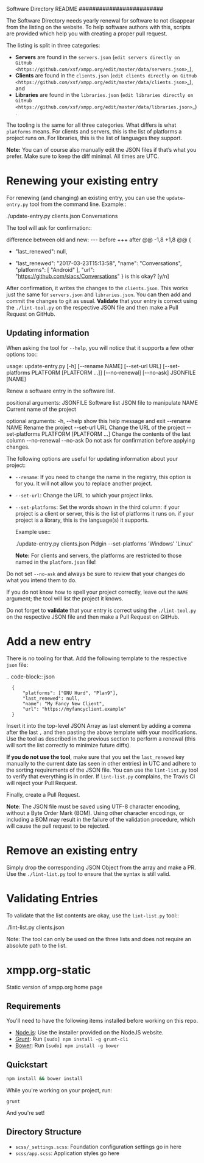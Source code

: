 Software Directory README
#########################

The Software Directory needs yearly renewal for software to not disappear from the listing on the website. To help software authors with this, scripts are provided which help you with creating a proper pull request.

The listing is split in three categories:

* **Servers** are found in the ``servers.json`` (`edit servers directly on GitHub <https://github.com/xsf/xmpp.org/edit/master/data/servers.json>`_),
* **Clients** are found in the ``clients.json`` (`edit clients directly on GitHub <https://github.com/xsf/xmpp.org/edit/master/data/clients.json>`_), and
* **Libraries** are found in the ``libraries.json`` (`edit libraries directly on GitHub <https://github.com/xsf/xmpp.org/edit/master/data/libraries.json>`_).

The tooling is the same for all three categories. What differs is what ``platforms`` means. For clients and servers, this is the list of platforms a project runs on. For libraries, this is the list of languages they support.

**Note:** You can of course also manually edit the JSON files if that’s what you prefer. Make sure to keep the diff minimal. All times are UTC.


Renewing your existing entry
============================

For renewing (and changing) an existing entry, you can use the ``update-entry.py`` tool from the command line. Example::

  ./update-entry.py clients.json Conversations

The tool will ask for confirmation::

  difference between old and new:
  --- before
  +++ after
  @@ -1,8 +1,8 @@
   {
  -    "last_renewed": null,
  +    "last_renewed": "2017-03-23T15:13:58",
       "name": "Conversations",
       "platforms": [
           "Android"
       ],
       "url": "https://github.com/siacs/Conversations"
   }
  is this okay? [y/n]

After confirmation, it writes the changes to the ``clients.json``. This works just the same for ``servers.json`` and ``libraries.json``. You can then add and commit the changes to git as usual. **Validate** that your entry is correct using the ``./lint-tool.py`` on the respective JSON file and then make a Pull Request on GitHub.


Updating information
--------------------

When asking the tool for ``--help``, you will notice that it supports a few other options too::

  usage: update-entry.py [-h] [--rename NAME] [--set-url URL]
                         [--set-platforms PLATFORM [PLATFORM ...]]
                         [--no-renewal] [--no-ask]
                         JSONFILE [NAME]

  Renew a software entry in the software list.

  positional arguments:
    JSONFILE              Software list JSON file to manipulate
    NAME                  Current name of the project

  optional arguments:
    -h, --help            show this help message and exit
    --rename NAME         Rename the project
    --set-url URL         Change the URL of the project
    --set-platforms PLATFORM [PLATFORM ...]
                          Change the contents of the last column
    --no-renewal
    --no-ask              Do not ask for confirmation before applying changes.

The following options are useful for updating information about your project:

* ``--rename``: If you need to change the name in the registry, this option is for you. It will not allow you to replace another project.
* ``--set-url``: Change the URL to which your project links.
* ``--set-platforms``: Set the words shown in the third column: if your project is a client or server, this is the list of platforms it runs on. if your project is a library, this is the language(s) it supports.

  Example use::

    ./update-entry.py clients.json Pidgin --set-platforms 'Windows' 'Linux'

  **Note:** For clients and servers, the platforms are restricted to those named in the ``platform.json`` file!

Do not set ``--no-ask`` and always be sure to review that your changes do what you intend them to do.

If you do not know how to spell your project correctly, leave out the ``NAME`` argument; the tool will list the project it knows.

Do not forget to **validate** that your entry is correct using the ``./lint-tool.py`` on the respective JSON file and then make a Pull Request on GitHub.


Add a new entry
===============

There is no tooling for that. Add the following template to the respective ``json`` file:

.. code-block:: json

      {
          "platforms": ["GNU Hurd", "Plan9"],
          "last_renewed": null,
          "name": "My Fancy New Client",
          "url": "https://myfancyclient.example"
      }

Insert it into the top-level JSON Array as last element by adding a comma after the last ``,`` and then pasting the above template with your modifications. Use the tool as described in the previous section to perform a renewal (this will sort the list correctly to minimize future diffs).

**If you do not use the tool**, make sure that you set the ``last_renewed`` key manually to the current date (as seen in other entries) in UTC and adhere to the sorting requirements of the JSON file. You can use the ``lint-list.py`` tool to verify that everything is in order. If ``lint-list.py`` complains, the Travis  CI will reject your Pull Request.

Finally, create a Pull Request.

**Note**: The JSON file must be saved using UTF-8 character encoding, without a Byte Order Mark (BOM). Using other character encodings, or including a BOM
may result in the failure of the validation procedure, which will cause the pull request to be rejected.

Remove an existing entry
========================

Simply drop the corresponding JSON Object from the array and make a PR. Use the ``./lint-list.py`` tool to ensure that the syntax is still valid.


Validating Entries
==================

To validate that the list contents are okay, use the ``lint-list.py`` tool::

  ./lint-list.py clients.json

Note: The tool can only be used on the three lists and does not require an absolute path to the list.
# xmpp.org-static

Static version of xmpp.org home page

## Requirements

You'll need to have the following items installed before working on this repo.

  * [Node.js](http://nodejs.org): Use the installer provided on the NodeJS website.
  * [Grunt](http://gruntjs.com/): Run `[sudo] npm install -g grunt-cli`
  * [Bower](http://bower.io): Run `[sudo] npm install -g bower`

## Quickstart

```bash
npm install && bower install
```

While you're working on your project, run:

`grunt`

And you're set!

## Directory Structure

  * `scss/_settings.scss`: Foundation configuration settings go in here
  * `scss/app.scss`: Application styles go here
